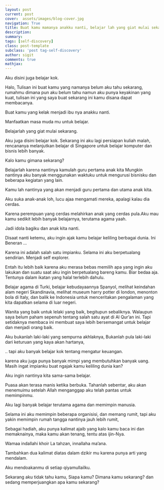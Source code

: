 ```yaml
---
layout: post
current: post
cover:  assets/images/blog-cover.jpg
navigation: True
title: Buat kamu mamanya anakku nanti, belajar lah yang giat mulai sekarang
description: 
summary: 
tags: [self-discovery]
class: post-template
subclass: 'post tag-self-discovery'
author: sigit
comments: true
mathjax:
---
```


Aku disini juga belajar kok.

Halo, Tulisan ini buat kamu yang namanya belum aku tahu sekarang, rumahmu dimana pun aku belum tahu namun aku punya keyakinan yang kuat, tulisan ini yang saya buat sekarang ini kamu disana dapat membacanya.

Buat kamu yang kelak menjadi ibu nya anakku nanti.

Manfaatkan masa muda mu untuk belajar.

Belajarlah yang giat mulai sekarang.

Aku juga disini belajar kok. Sekarang ini aku lagi persiapan kuliah malah, rencananya melanjutkan belajar di Singapore untuk belajar komputer dan bisnis lebih banyak.

Kalo kamu gimana sekarang?

Belajarlah karena nantinya kamulah guru pertama anak kita
Mungkin nantinya aku banyak menggunakan waktuku untuk mengurusi bisnisku dan beberapa kegiatan yang lain.

Kamu lah nantinya yang akan menjadi guru pertama dan utama anak kita.

Aku suka anak-anak loh, lucu ajaa mengamati mereka, apalagi kalau dia cerdas.

Karena perempuan yang cerdas melahirkan anak yang cerdas pula.Aku mau kamu sedikit lebih banyak belajarnya, terutama agama yaah.

Jadi idola bagiku dan anak kita nanti.

Disaat nanti ketemu, aku ingin ajak kamu belajar keliling berbagai dunia.
Ini Beneran …

Karena ini adalah salah satu impianku. Selama ini aku berpetualang sendirian. Menjadi self explorer.

Entah itu lebih baik karena aku merasa bebas memilih apa yang ingin aku lakukan dan suatu saat aku ingin berpetualang bareng kamu. Biar bedaa aja. Tentunya dalam ikatan yang halal terlebih dahulu.

Belajar agama di Turki, belajar kebudayaannya Spanyol, melihat keindahan alam negeri Skandinavia, melihat museum harry potter di london, menonton bola di Italy, dan balik ke Indonesia untuk menceritakan pengalaman yang kita dapatkan selama di luar negeri.

Wanita yang baik untuk lelaki yang baik, begitupun sebaliknya.
Walaupun saya belum paham sepenuh tentang salah satu ayat di Al Qur’an ini. Tapi setidaknya membaca ini membuat saya lebih bersemangat untuk belajar dan menjadi orang baik.

Aku bukanlah laki-laki yang sempurna akhlaknya,
Bukanlah pula laki-laki dari keturuan yang kaya akan hartanya,

.. tapi aku banyak belajar kok tentang mengatur keuangan.

karena aku juga punya banyak mimpi yang membutuhkan banyak uang.
Masih ingat impianku buat ngajak kamu keliling dunia kan?

Aku ingin nantinya kita sama-sama belajar.

Puasa akan terasa manis ketika berbuka.
Tahanlah sebentar, aku akan menemuimu setelah Allah menganggap aku telah pantas untuk memimpinmu.

Aku lagi banyak belajar terutama agama dan memimpin manusia.

Selama ini aku memimpin beberapa organisisi, dan memang rumit, tapi aku yakin memimpin rumah tangga nantinya jauh lebih rumit,

Sebagai hadiah, aku punya kalimat ajaib yang kalo kamu baca ini dan memaknainya, maka kamu akan tenang, tentu atas ijin-Nya.

Wamaa indallahi khoir
La tahzan, innallaha ma’ana.

Tambahkan dua kalimat diatas dalam dzikir mu karena punya arti yang mendalam.

Aku mendoakanmu di setiap qiyamullailku.

Sekarang aku tidak tahu kamu, Siapa kamu? Dimana kamu sekarang? dan sedang memperjuangkan apa kamu sekarang?